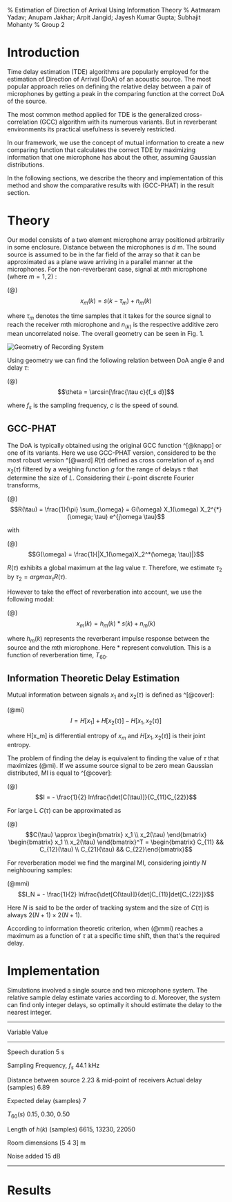 % Estimation of Direction of Arrival Using Information Theory
% Aatmaram Yadav;
  Anupam Jakhar;
  Arpit Jangid;
  Jayesh Kumar Gupta;
  Subhajit Mohanty
% Group 2

# Introduction

Time delay estimation (TDE) algorithms are popularly employed for the estimation of Direction of Arrival (DoA) of an acoustic source. The most popular approach relies on defining the relative delay between a pair of microphones by getting a peak in the comparing function at the correct DoA of the source.

The most common method applied for TDE is the generalized cross-correlation (GCC) algorithm with its numerous variants. But in reverberant environments its practical usefulness is severely restricted.

In our framework, we use the concept of mutual information to create a new comparing function that calculates the correct TDE by maximizing information that one microphone has about the other, assuming Gaussian distributions.

In the following sections, we describe the theory and implementation of this method and show the comparative results with (GCC-PHAT) in the result section.

# Theory

Our model consists of a two element microphone array positioned arbitrarily in some enclosure. Distance between the microphones is $d$ m. The sound source is assumed to be in the far field of the array so that it can be approximated as a plane wave arriving in a parallel manner at the microphones. For the non-reverberant case, signal at $m$th microphone (where $m = 1, 2$) :

(@) $$x_m(k) = s(k - \tau_m) + n_m(k)$$

where $\tau_m$ denotes the time samples that it takes for the source signal to reach the receiver $m$th microphone and $n_(k)$ is the respective additive zero mean uncorrelated noise. The overall geometry can be seen in Fig. 1.

![Geometry of Recording System](./dir.png ) 

Using geometry we can find the following relation between DoA angle $\theta$ and delay $\tau$:

(@) $$\theta = \arcsin[\frac{\tau c}{f_s d}]$$ 

where $f_s$ is the sampling frequency, $c$ is the speed of sound.

## GCC-PHAT

The DoA is typically obtained using the original GCC function ^[@knapp] or one of its variants. Here we use GCC-PHAT version, considered to be the most robust version ^[@ward] $R(\tau)$ defined as cross correlation of $x_1$ and $x_2(\tau)$ filtered by a weighing function $g$ for the range of delays $\tau$ that determine the size of $L$. Considering their $L$-point discrete Fourier transforms,

(@) $$R(\tau) = \frac{1}{\pi} \sum_{\omega} = G(\omega) X_1(\omega) X_2^{*}(\omega; \tau) e^{j\omega \tau}$$

with

(@) $$G(\omega) = \frac{1}{|X_1(\omega)X_2^*(\omega; \tau)|}$$

$R(\tau)$ exhibits a global maximum at the lag value $\tau$. Therefore, we estimate $\tau_2$ by $\tau_2 = argmax_{\tau} R(\tau)$.

However to take the effect of reverberation into account, we use the following modal:

(@) $$x_m(k) = h_m(k) * s(k) + n_m(k)$$

where $h_m(k)$ represents the reverberant impulse response between the source and the $m$th microphone. Here $*$ represent convolution. This is a function of reverberation time, $T_{60}$.

## Information Theoretic Delay Estimation

Mutual information between signals $x_1$ and $x_2(\tau)$ is defined as ^[@cover]:

(@mi) $$I = H[x_1] + H[x_2(\tau)] - H[x_1, x_2(\tau)]$$

where H[x_m] is differential entropy of $x_m$ and $H[x_1, x_2(\tau)]$ is their joint entropy.

The problem of finding the delay is equivalent to finding the value of $\tau$ that maximizes (@mi). If we assume source signal to be zero mean Gaussian distributed, MI is equal to ^[@cover]:

(@) $$I = - \frac{1}{2} ln\frac{\det[C(\tau)]}{C_{11}C_{22}}$$

For large L $C(\tau)$ can be approximated as

(@) $$C(\tau) \approx \begin{bmatrix} x_1 \\ x_2(\tau) \end{bmatrix} \begin{bmatrix} x_1 \\ x_2(\tau) \end{bmatrix}^T = \begin{bmatrix} C_{11} && C_{12}(\tau) \\ C_{21}(\tau) && C_{22}\end{bmatrix}$$

For reverberation model we find the marginal MI, considering jointly $N$ neighbouring samples:

(@mmi) $$I_N = - \frac{1}{2} ln\frac{\det[C(\tau)]}{det[C_{11}]det[C_{22}]}$$

Here $N$ is said to be the order of tracking system and the size of $C(\tau)$ is always $2(N+1) \times 2(N+1)$.

According to information theoretic criterion, when (@mmi) reaches a maximum as a function of $\tau$ at a specific time shift, then that's the required delay.

# Implementation

Simulations involved a single source and two microphone system. The relative sample delay estimate varies according to $d$. Moreover, the system can find only integer delays, so optimally it should estimate the delay to the nearest integer.

--------------                 ------------------------
Variable                       Value
--------------                 ------------------------
Speech duration                5 s

Sampling Frequency, $f_s$      44.1 kHz

Distance between source        2.23
& mid-point of receivers
Actual delay (samples)         6.89

Expected delay (samples)       7

$T_{60}(s)$                    0.15, 0.30, 0.50

Length of $h(k)$ (samples)     6615, 13230, 22050

Room dimensions                [5 4 3] m

Noise added                    15 dB
--------------------------     ------------------------



# Results
